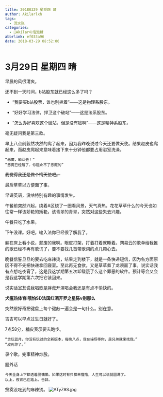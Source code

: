 ```yaml
---
title: 20180329 星期四 晴
author: Akilarlxh
tags:
  - 流水账
categories:
  - 🍬Akilarの泡泡糖
abbrlink: ef033a96
date: 2018-03-29 08:52:00
---
```

# 3月29日 星期四 晴
早晨的风很清爽。

还不到一天时间，b站股东就已经这么多了吗？

- “我要买b站股票，谁也别拦着”——这是物理系股东。

- “好好学习法律，捍卫这个破站”——这是法系股东。

- “怎么办好喜欢这个破站，但是没有钱啊”——这是精神系股东。

毫无疑问我是第三款。

早上八点前毅然决然的爬了起来，因为我昨晚说过今天还要做天使。结果赵皮也爬起来，而赵皮爬起来意味着接下来十分钟他都要占用浴室洗澡。
```
“恶魔，躺回去！”
“恶魔已经醒了，你阻止不了恶魔的”
```
~~我觉得我还是做个惰天使吧。~~

最后草草以方便面了事。

早课英语，没啥特别有趣的事情发生。

午餐前突然兴起，绕着A区绕了一圈看风景，天气真热。花花草草什么的今天也如往常一样该娇艳的娇艳，该青翠的青翠，突然对这些失去兴趣。

午餐只吃了水果。

下午没课。好吧，输入法你已经很了解我了。

躺在床上看小说，颓废的我啊。眼皮打架，打着打着就睡着。网易云的歌单给我推的歌已经不再有歌词了，要不要找几首带歌词的点几颗心去。

晚餐信誓旦旦的要去吃麻辣烫，结果走到楼下，就是一条快递短信，因为各方面原因不得不先把快递拿回寝室。至此再无食欲，又是草草煮了龙须面了事。说实话我有点想吃夜宵了。这是我这学期第五次卸载饿了么这个罪恶的软件。预计等会又会是我这学期第六次把它装回来。

说实话室友说我唱歌是胖虎开演唱会我还是有点不愉快的。

**犬瘟热体育i哦怕SD法国红酒开罗之星陈v别那么**

突然很好奇把键盘上每个键敲一遍会是一句什么。别在意。

吉吉可以早点过生日就好了。

7点58分，楠皮表示要去跑步。
```
“贪玩蓝月，你没有玩过的全新版本，每晚八点，我在操场等你，是兄弟就来找我。”
“皮死你了。”
```
录个歌。完事精神炒股。

题外话
```
今天全身上下都透着股慵懒。如果这时有只猫来撸撸，人生可以说就圆满了。
以上，夜宵已在路上。告辞。
```
祭奠没吃到的麻辣烫。
![ATyZ9S.jpg](https://s2.ax1x.com/2019/04/10/ATyZ9S.jpg)